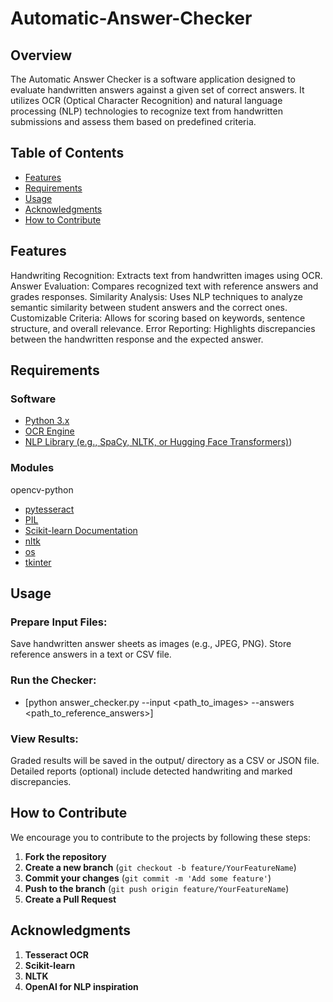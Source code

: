 # Automatic-Answer-Checker

## Overview

The Automatic Answer Checker is a software application designed to evaluate handwritten answers against a given set of correct answers. It utilizes OCR (Optical Character Recognition) and natural language processing (NLP) technologies to recognize text from handwritten submissions and assess them based on predefined criteria.

## Table of Contents

- [Features](#Features)
- [Requirements](#Requirements)
- [Usage](#Usage)
- [Acknowledgments](#Acknowledgments)
- [How to Contribute](#How-to-Contribute)


## Features

Handwriting Recognition: Extracts text from handwritten images using OCR.
Answer Evaluation: Compares recognized text with reference answers and grades responses.
Similarity Analysis: Uses NLP techniques to analyze semantic similarity between student answers and the correct ones.
Customizable Criteria: Allows for scoring based on keywords, sentence structure, and overall relevance.
Error Reporting: Highlights discrepancies between the handwritten response and the expected answer.

## Requirements

### Software
- [Python 3.x](https://www.python.org/)
- [OCR Engine](https://pypi.org/project/pytesseract/)
- [NLP Library (e.g., SpaCy, NLTK, or Hugging Face Transformers)](https://www.nltk.org/book/))


### Modules 
opencv-python
- [pytesseract](https://pypi.org/project/pytesseract/)
- [PIL](https://pypi.org/project/pillow/)
- [Scikit-learn Documentation](https://scikit-learn.org/)
- [nltk](https://www.nltk.org/book/)
- [os](https://docs.python.org/3/library/os.html)
- [tkinter](https://docs.python.org/3/library/tkinter.html)




## Usage

### Prepare Input Files:
Save handwritten answer sheets as images (e.g., JPEG, PNG).
Store reference answers in a text or CSV file.

### Run the Checker:
- [python answer_checker.py --input <path_to_images> --answers <path_to_reference_answers>]

### View Results:
Graded results will be saved in the output/ directory as a CSV or JSON file.
Detailed reports (optional) include detected handwriting and marked discrepancies.

## How to Contribute

We encourage you to contribute to the projects by following these steps:

1. **Fork the repository**
2. **Create a new branch** (`git checkout -b feature/YourFeatureName`)
3. **Commit your changes** (`git commit -m 'Add some feature'`)
4. **Push to the branch** (`git push origin feature/YourFeatureName`)
5. **Create a Pull Request**

## Acknowledgments

1. **Tesseract OCR**
2. **Scikit-learn**
3. **NLTK**
4. **OpenAI for NLP inspiration**
